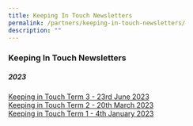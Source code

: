 ```yaml
---
title: Keeping In Touch Newsletters
permalink: /partners/keeping-in-touch-newsletters/
description: ""
---
```

### **Keeping In Touch Newsletters**
##### **2023**

[Keeping in Touch Term 3 - 23rd June 2023](/files/Keeping%20in%20Touch%20Newsletter/3rd%20keeping%20in%20touch%20letter%20to%20parents%202023_final.pdf)
<br>
[Keeping in Touch Term 2 - 20th March 2023](/files/Keeping%20in%20Touch%20Newsletter/2nd%20Keeping%20in%20Touch%20Letter%20to%20Parents%202023_Final.pdf)<br>
[Keeping in Touch Term 1 - 4th January 2023](/files/Keeping%20in%20Touch%20Newsletter/2023_%20Term%201_%20Keeping%20in%20Touch%20Letter%20to%20Parents%20(aa%203%20Jan%202023)(2).pdf)